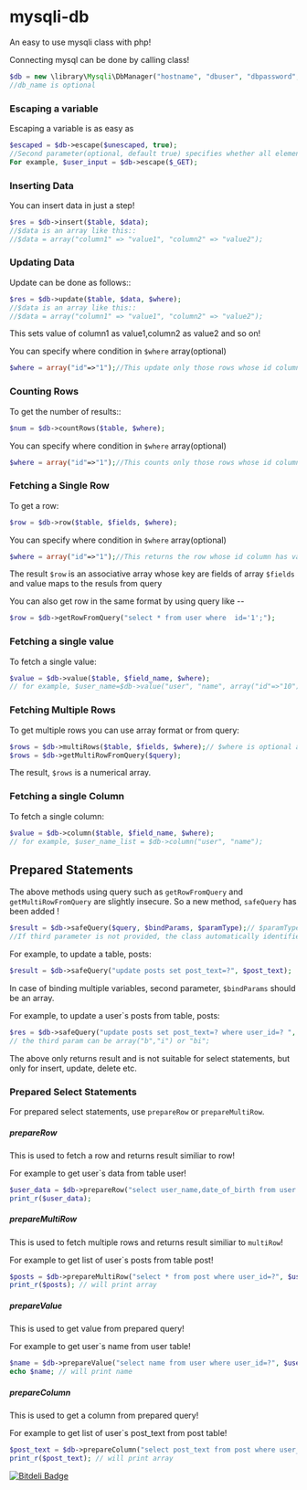 mysqli-db
=========

An easy to use mysqli class with php!



Connecting mysql can be done by calling class!
```php
$db = new \library\Mysqli\DbManager("hostname", "dbuser", "dbpassword", "db_name"); 
//db_name is optional
```



### Escaping a variable
Escaping a variable is as easy as
```php
$escaped = $db->escape($unescaped, true);
//Second parameter(optional, default true) specifies whether all elements are to be escaped in case of array!
For example, $user_input = $db->escape($_GET);
``` 



### Inserting Data
You can insert data in just a step!
```php
$res = $db->insert($table, $data);
//$data is an array like this::
//$data = array("column1" => "value1", "column2" => "value2");
```    
  
   
### Updating Data   
Update can be done as follows::
```php
$res = $db->update($table, $data, $where);
//$data is an array like this::
//$data = array("column1" => "value1", "column2" => "value2"); 
```
This sets value of column1 as value1,column2 as value2 and so on!


You can specify where condition in `$where` array(optional)
```php
$where = array("id"=>"1");//This update only those rows whose id column has value 1;
```       
   
 
### Counting Rows    
To get the number of results::   
```php   
$num = $db->countRows($table, $where); 
```  
You can specify where condition in `$where` array(optional)
```php  
$where = array("id"=>"1");//This counts only those rows whose id column has value 1;
``` 


### Fetching a Single Row  
To get a row:
```php
$row = $db->row($table, $fields, $where);
```  
You can specify where condition in `$where` array(optional)
```php
$where = array("id"=>"1");//This returns the row whose id column has value 1;
```      
The result `$row` is an associative array whose key are fields of array `$fields` and value maps to the resuls from query

   
You can also get row in the same format by using query like --
```php 
$row = $db->getRowFromQuery("select * from user where  id='1';");
```  

### Fetching a single value
To fetch a single value:
```php
$value = $db->value($table, $field_name, $where);
// for example, $user_name=$db->value("user", "name", array("id"=>"10"));
```


### Fetching Multiple Rows 
To get multiple rows you can use array format or from query:
```php 
$rows = $db->multiRows($table, $fields, $where);// $where is optional as always
$rows = $db->getMultiRowFromQuery($query);
```  
The result, `$rows` is a numerical array.

### Fetching a single Column
To fetch a single column:
```php
$value = $db->column($table, $field_name, $where);
// for example, $user_name_list = $db->column("user", "name");
```



## Prepared Statements
The above methods using query such as `getRowFromQuery` and `getMultiRowFromQuery` are slightly insecure. So a new method, `safeQuery` has been added !

```php 
$result = $db->safeQuery($query, $bindParams, $paramType);// $paramType is optional!
//If third parameter is not provided, the class automatically identifies the param type!
``` 

For example, to update a table, posts: 
```php
$result = $db->safeQuery("update posts set post_text=?", $post_text); 
```

In case of binding multiple variables, second parameter, `$bindParams` should be an array.

For example, to update a user`s posts from table, posts: 
```php
$res = $db->safeQuery("update posts set post_text=? where user_id=? ", array($post_text, $user_id), "bi");
// the third param can be array("b","i") or "bi";
```


The above only returns result and is not suitable for select statements, but only for insert, update, delete etc.


### Prepared Select  Statements

For prepared select statements, use `prepareRow` or `prepareMultiRow`.


##### prepareRow
 
This is used to fetch a row and returns result similiar to row!

For example to get user`s data from table user!
```php
$user_data = $db->prepareRow("select user_name,date_of_birth from user where user_id=?", $user_id, "i");
print_r($user_data);
```



##### prepareMultiRow
 
This is used to fetch multiple rows and returns result similiar to `multiRow`!

For example to get list of user`s posts from table post!
```php
$posts = $db->prepareMultiRow("select * from post where user_id=?", $user_id, "i");
print_r($posts); // will print array
```



##### prepareValue
 
This is used to get value from prepared query!

For example to get user`s name from user table!
```php
$name = $db->prepareValue("select name from user where user_id=?", $user_id, "i");
echo $name; // will print name
```

##### prepareColumn
 
This is used to get a column from prepared query!

For example to get list of user`s post_text from post table!
```php
$post_text = $db->prepareColumn("select post_text from post where user_id=?", $user_id, "i");
print_r($post_text); // will print array
```


[![Bitdeli Badge](https://d2weczhvl823v0.cloudfront.net/ojhaujjwal/mysqli-db/trend.png)](https://bitdeli.com/free "Bitdeli Badge")

